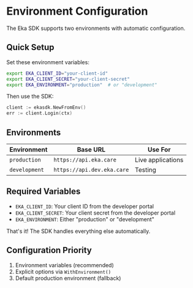 # Environment Configuration

The Eka SDK supports two environments with automatic configuration.

## Quick Setup

Set these environment variables:

```bash
export EKA_CLIENT_ID="your-client-id"
export EKA_CLIENT_SECRET="your-client-secret"
export EKA_ENVIRONMENT="production"  # or "development"
```

Then use the SDK:

```go
client := ekasdk.NewFromEnv()
err := client.Login(ctx)
```

## Environments

| Environment | Base URL | Use For |
|-------------|----------|---------|
| `production` | `https://api.eka.care` | Live applications |
| `development` | `https://api.dev.eka.care` | Testing |

## Required Variables

- `EKA_CLIENT_ID`: Your client ID from the developer portal
- `EKA_CLIENT_SECRET`: Your client secret from the developer portal
- `EKA_ENVIRONMENT`: Either "production" or "development"

That's it! The SDK handles everything else automatically.

## Configuration Priority

1. Environment variables (recommended)
2. Explicit options via `WithEnvironment()`
3. Default production environment (fallback)
